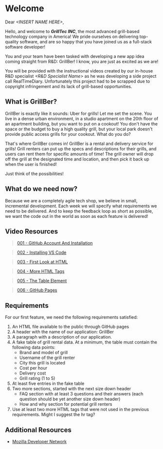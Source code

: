 # Welcome

Dear *\<INSERT NAME HERE>*,

Hello, and welcome to ***GrillTec INC***, the most advanced grill-based technology company in America! We pride ourselves on delivering top-quality software, and are so happy that you have joined us as a full-stack software developer!

You and your team have been tasked with developing a new app idea coming straight from R&D: GrillBer! I know, you are just as excited as we are! 

You will be provided with the instructional videos created by our in-house R&D specialist *\<R&D Specialist Name>* as he was developing a side project call RealTimeDiary. Unfortunately this project had to be scrapped due to copyright infringement and its lack of grill-based opportunities.

## What is GrillBer?

GrillBer is exactly like it sounds: Uber for grills! Let me set the scene. You live in a dense urban environment, in a studio apartment on the 20th floor of an apartment building, but you want to put on a cookout! You don't have the space or the budget to buy a high quality grill, but your local park doesn't provide public access grills for your cookout. What do you do?

That's where GrillBer comes in! GrillBer is a rental and delivery service for grills! Grill renters can put up the specs and descriptions for their grills, and users can rent them for specific amounts of time! The grill owner will drop off the grill at the designated time and location, and then pick it back up when the user is finished!

Just think of the possibilities! 

## What do we need **now**?

Because we are a completely agile tech shop, we believe in small, incremental development. Each week we will specify what requirements we need to be delivered. And to keep the feedback loop as short as possible, we want the code out in the world as soon as each feature is delivered!

## Video Resources
> [001 - GitHub Account And Installation](https://youtu.be/E4PiV0Llmdc)

> [002 - Installing VS Code](https://youtu.be/5GJJxZJTDWk)

> [003 - First Look at HTML](https://youtu.be/TBW4_q-L954)

> [004 - More HTML Tags](https://youtu.be/E4PiV0Llmdc)

> [005 - The Table Element](https://youtu.be/fz64qmOBqvU)

> [006 - GitHub Pages](https://youtu.be/yz1tkxumEE4)

## Requirements
For our first feature, we need the following requirements satisfied:

1. An HTML file available to the public through GitHub pages
1. A header with the name of our application: GrillBer
1. A paragraph with a description of our application.
1. A fake table of grill rental data. At a minimum, the table must contain the following data points:
    - Brand and model of grill
    - Username of the grill renter
    - City this grill is located
    - Cost per hour
    - Delivery cost
    - Grill rating (1 to 5)
1. At least five entries in the fake table
1. Two more sections, started with the next size down header
    - FAQ section with at least 3 questions and their answers (each question should be yet another size down header)
    - How and why section for potential grill renters
1. Use at least two more HTML tags that were not used in the previous requirements. Might I suggest the hr tag?

## Additional Resources
- [Mozilla Developer Network](https://developer.mozilla.org/en-US/docs/Learn/HTML/Introduction_to_HTML/Getting_started)